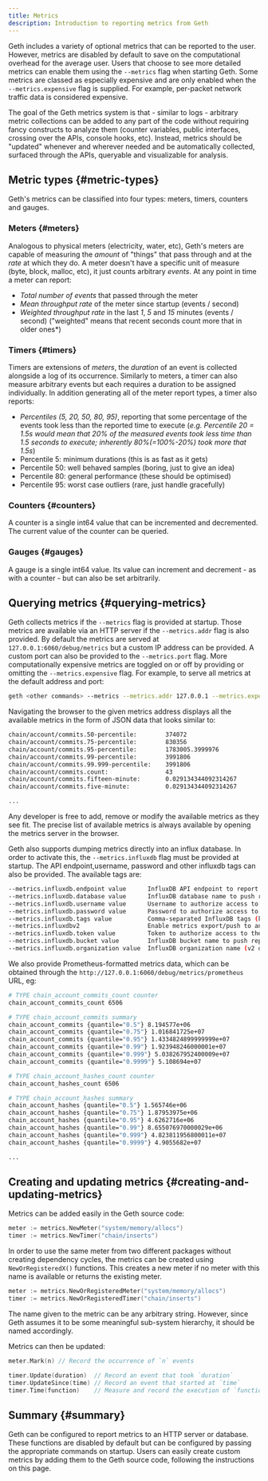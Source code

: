 ```yaml
---
title: Metrics
description: Introduction to reporting metrics from Geth
---
```


Geth includes a variety of optional metrics that can be reported to the user. However, metrics are disabled by default to save on the computational overhead for the average user. Users that choose to see more detailed metrics can enable them using the `--metrics` flag when starting Geth. Some metrics are classed as especially expensive and are only enabled when the `--metrics.expensive` flag is supplied. For example, per-packet network traffic data is considered expensive.

The goal of the Geth metrics system is that - similar to logs - arbitrary metric collections can be added to any part of the code without requiring fancy constructs to analyze them (counter variables, public interfaces, crossing over the APIs, console hooks, etc). Instead, metrics should be "updated" whenever and wherever needed and be automatically collected, surfaced through the APIs, queryable and visualizable for analysis.

## Metric types {#metric-types}

Geth's metrics can be classified into four types: meters, timers, counters and gauges.

### Meters {#meters}

Analogous to physical meters (electricity, water, etc), Geth's meters are capable of measuring the _amount_ of "things" that pass through and at the _rate_ at which they do. A meter doesn't have a specific unit of measure (byte, block, malloc, etc), it just counts arbitrary _events_. At any point in time a meter can report:

- _Total number of events_ that passed through the meter
- _Mean throughput rate_ of the meter since startup (events / second)
- _Weighted throughput rate_ in the last _1_, _5_ and _15_ minutes (events / second)
  ("weighted" means that recent seconds count more that in older ones\*)

### Timers {#timers}

Timers are extensions of _meters_, the _duration_ of an event is collected alongside a log of its occurrence. Similarly to meters, a timer can also measure arbitrary events but each requires a duration to be assigned individually. In addition generating all of the meter report types, a timer also reports:

- _Percentiles (5, 20, 50, 80, 95)_, reporting that some percentage of the events took less than the reported time to execute (_e.g. Percentile 20 = 1.5s would mean that 20% of the measured events took less time than 1.5 seconds to execute; inherently 80%(=100%-20%) took more that 1.5s_)
- Percentile 5: minimum durations (this is as fast as it gets)
- Percentile 50: well behaved samples (boring, just to give an idea)
- Percentile 80: general performance (these should be optimised)
- Percentile 95: worst case outliers (rare, just handle gracefully)

### Counters {#counters}

A counter is a single int64 value that can be incremented and decremented. The current value of the counter can be queried.

### Gauges {#gauges}

A gauge is a single int64 value. Its value can increment and decrement - as with a counter - but can also be set arbitrarily.

## Querying metrics {#querying-metrics}

Geth collects metrics if the `--metrics` flag is provided at startup. Those metrics are available via an HTTP server if the `--metrics.addr` flag is also provided. By default the metrics are served at `127.0.0.1:6060/debug/metrics` but a custom IP address can be provided. A custom port can also be provided to the `--metrics.port` flag. More computationally expensive metrics are toggled on or off by providing or omitting the `--metrics.expensive` flag. For example, to serve all metrics at the default address and port:

```sh
geth <other commands> --metrics --metrics.addr 127.0.0.1 --metrics.expensive
```

Navigating the browser to the given metrics address displays all the available metrics in the form
of JSON data that looks similar to:

```sh
chain/account/commits.50-percentile:        374072
chain/account/commits.75-percentile:        830356
chain/account/commits.95-percentile:        1783005.3999976
chain/account/commits.99-percentile:        3991806
chain/account/commits.99.999-percentile:    3991806
chain/account/commits.count:                43
chain/account/commits.fifteen-minute:       0.029134344092314267
chain/account/commits.five-minute:          0.029134344092314267

...
```

Any developer is free to add, remove or modify the available metrics as they see fit. The precise list of available metrics is always available by opening the metrics server in the browser.

Geth also supports dumping metrics directly into an influx database. In order to activate this, the `--metrics.influxdb` flag must be provided at startup. The API endpoint,username, password and other influxdb tags can also be provided. The available tags are:

```sh
--metrics.influxdb.endpoint value      InfluxDB API endpoint to report metrics to (default: "http://localhost:8086")
--metrics.influxdb.database value      InfluxDB database name to push reported metrics to (default: "geth")
--metrics.influxdb.username value      Username to authorize access to the database (default: "test")
--metrics.influxdb.password value      Password to authorize access to the database (default: "test")
--metrics.influxdb.tags value          Comma-separated InfluxDB tags (key/values) attached to all measurements (default: "host=localhost")
--metrics.influxdbv2                   Enable metrics export/push to an external InfluxDB v2 database
--metrics.influxdb.token value         Token to authorize access to the database (v2 only) (default: "test")
--metrics.influxdb.bucket value        InfluxDB bucket name to push reported metrics to (v2 only) (default: "geth")
--metrics.influxdb.organization value  InfluxDB organization name (v2 only) (default: "geth")
```

We also provide Prometheus-formatted metrics data, which can be obtained through the `http://127.0.0.1:6060/debug/metrics/prometheus` URL, eg:

```sh
# TYPE chain_account_commits_count counter
chain_account_commits_count 6506

# TYPE chain_account_commits summary
chain_account_commits {quantile="0.5"} 8.194577e+06
chain_account_commits {quantile="0.75"} 1.016841725e+07
chain_account_commits {quantile="0.95"} 1.4334824899999999e+07
chain_account_commits {quantile="0.99"} 1.923948246000001e+07
chain_account_commits {quantile="0.999"} 5.038267952400009e+07
chain_account_commits {quantile="0.9999"} 5.108694e+07

# TYPE chain_account_hashes_count counter
chain_account_hashes_count 6506

# TYPE chain_account_hashes summary
chain_account_hashes {quantile="0.5"} 1.565746e+06
chain_account_hashes {quantile="0.75"} 1.87953975e+06
chain_account_hashes {quantile="0.95"} 4.6262716e+06
chain_account_hashes {quantile="0.99"} 8.655076970000029e+06
chain_account_hashes {quantile="0.999"} 4.823811956800011e+07
chain_account_hashes {quantile="0.9999"} 4.9055682e+07

...
```

## Creating and updating metrics {#creating-and-updating-metrics}

Metrics can be added easily in the Geth source code:

```go
meter := metrics.NewMeter("system/memory/allocs")
timer := metrics.NewTimer("chain/inserts")
```

In order to use the same meter from two different packages without creating dependency cycles, the metrics can be created using `NewOrRegisteredX()` functions. This creates a new meter if no meter with this name is available or returns the existing meter.

```go
meter := metrics.NewOrRegisteredMeter("system/memory/allocs")
timer := metrics.NewOrRegisteredTimer("chain/inserts")
```

The name given to the metric can be any arbitrary string. However, since Geth assumes it to be some meaningful sub-system hierarchy, it should be named accordingly.

Metrics can then be updated:

```go
meter.Mark(n) // Record the occurrence of `n` events

timer.Update(duration)  // Record an event that took `duration`
timer.UpdateSince(time) // Record an event that started at `time`
timer.Time(function)    // Measure and record the execution of `function`
```

## Summary {#summary}

Geth can be configured to report metrics to an HTTP server or database. These functions are disabled by default but can be configured by passing the appropriate commands on startup. Users can easily create custom metrics by adding them to the Geth source code, following the instructions on this page.
